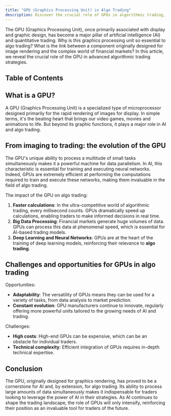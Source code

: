```yaml
---
title: "GPU (Graphics Processing Unit) in Algo Trading"
description: Discover the crucial role of GPUs in algorithmic trading, from their origins in graphics rendering to their current indispensable use in AI and data processing. Learn how GPUs enable faster calculations, handle big data, and power deep learning models for algo trading success. Explore opportunities and challenges in this evolving field.
---
```




The GPU (Graphics Processing Unit), once primarily associated with display and graphic design, has become a major pillar of artificial intelligence (AI) and quantitative trading. Why is this graphics processing unit so essential to algo trading? What is the link between a component originally designed for image rendering and the complex world of financial markets? In this article, we reveal the crucial role of the GPU in advanced algorithmic trading strategies.

## Table of Contents

## What is a GPU?

A GPU (Graphics Processing Unit) is a specialized type of microprocessor designed primarily for the rapid rendering of images for display. In simple terms, it's the beating heart that brings our video games, movies and animations to life. But beyond its graphic functions, it plays a major role in AI and algo trading.

## From imaging to trading: the evolution of the GPU

The GPU's unique ability to process a multitude of small tasks simultaneously makes it a powerful machine for data parallelism. In AI, this characteristic is essential for training and executing neural networks. Indeed, GPUs are extremely efficient at performing the computations required to train and execute these networks, making them invaluable in the field of algo trading.

The impact of the GPU on algo trading:

1. **Faster calculations**: In the ultra-competitive world of algorithmic trading, every millisecond counts. GPUs dramatically speed up calculations, enabling traders to make informed decisions in real time.
2. **Big Data Processing**: Financial markets generate huge volumes of data. GPUs can process this data at phenomenal speed, which is essential for AI-based trading models.
3. **Deep Learning and Neural Networks**: GPUs are at the heart of the training of deep learning models, reinforcing their relevance to **algo trading**.

## Challenges and opportunities for GPUs in algo trading

Opportunities:

- **Adaptability**: The versatility of GPUs means they can be used for a variety of tasks, from data analysis to market prediction.
- **Constant evolution**: GPU manufacturers continue to innovate, regularly offering more powerful units tailored to the growing needs of AI and trading.

Challenges:

- **High costs**: High-end GPUs can be expensive, which can be an obstacle for individual traders.
- **Technical complexity**: Efficient integration of GPUs requires in-depth technical expertise.

## Conclusion

The GPU, originally designed for graphics rendering, has proved to be a cornerstone for AI and, by extension, for algo trading. Its ability to process large amounts of data simultaneously makes it indispensable for traders looking to leverage the power of AI in their strategies. As AI continues to shape the trading landscape, the role of GPUs will only intensify, reinforcing their position as an invaluable tool for traders of the future.
